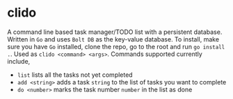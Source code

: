 # clido
A command line based task manager/TODO list with a persistent database. Written in `Go` and uses `Bolt DB` as the key-value database.
To install, make sure you have `Go` installed, clone the repo, go to the root and run `go install .`. Used as `clido <command> <args>`.
 Commands supported currently include,
- `list` lists all the tasks not yet completed
- `add <string>` adds a task `string` to the list of tasks you want to complete
- `do <number>` marks the task number `number` in the list as done
